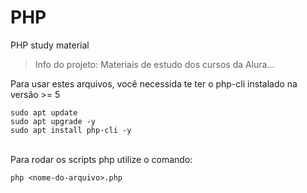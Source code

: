 # PHP
PHP study material
> Info do projeto: Materiais de estudo dos cursos da Alura...

Para usar estes arquivos, você necessida te ter o php-cli instalado na versão >= 5

```
sudo apt update 
sudo apt upgrade -y
sudo apt install php-cli -y
```
</br>
Para rodar os scripts php utilize o comando:

```
php <nome-do-arquivo>.php
```
